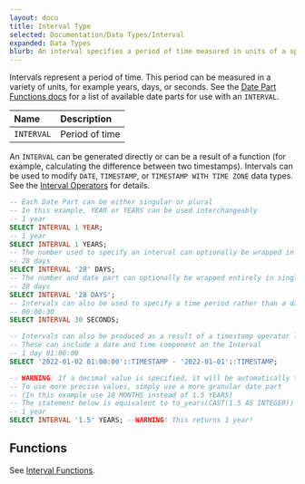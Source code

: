 ```yaml
---
layout: docu
title: Interval Type
selected: Documentation/Data Types/Interval
expanded: Data Types
blurb: An interval specifies a period of time measured in units of a specific date part like years, days, seconds, or others.
---
```

Intervals represent a period of time. This period can be measured in a variety of units,
for example years, days, or seconds. See the [Date Part Functions docs](/docs/sql/functions/datepart) for a list of available
date parts for use with an `INTERVAL`.


| Name | Description |
|:---|:---|
| `INTERVAL` | Period of time |

An `INTERVAL` can be generated directly or can be a result of a function (for example, calculating the difference between two timestamps). 
Intervals can be used to modify `DATE`, `TIMESTAMP`, or `TIMESTAMP WITH TIME ZONE` data types. See the [Interval Operators](/docs/sql/functions/interval) for details.

```sql
-- Each Date Part can be either singular or plural
-- In this example, YEAR or YEARS can be used interchangeably
-- 1 year
SELECT INTERVAL 1 YEAR;
-- 1 year
SELECT INTERVAL 1 YEARS;
-- The number used to specify an interval can optionally be wrapped in single quotes
-- 28 days
SELECT INTERVAL '28' DAYS;
-- The number and date part can optionally be wrapped entirely in single quotes
-- 28 days
SELECT INTERVAL '28 DAYS';
-- Intervals can also be used to specify a time period rather than a date period
-- 00:00:30
SELECT INTERVAL 30 SECONDS;

-- Intervals can also be produced as a result of a timestamp operator like subtraction
-- These can include a date and time component on the Interval
-- 1 day 01:00:00
SELECT '2022-01-02 01:00:00'::TIMESTAMP - '2022-01-01'::TIMESTAMP;

-- WARNING: If a decimal value is specified, it will be automatically truncated to an integer
-- To use more precise values, simply use a more granular date part 
-- (In this example use 18 MONTHS instead of 1.5 YEARS)
-- The statement below is equivalent to to_years(CAST(1.5 AS INTEGER))
-- 1 year
SELECT INTERVAL '1.5' YEARS; --WARNING! This returns 1 year!
```

## Functions
See [Interval Functions](/docs/sql/functions/interval).
